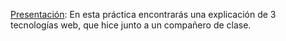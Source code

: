[Presentación](https://github.com/JavierMoralesSimon/presentacionTema2):
  En esta práctica encontrarás una explicación de 3 tecnologías web, que hice junto a un compañero de clase.
